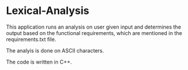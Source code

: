 # Lexical-Analysis

This application runs an analysis on user given input and determines the output based on the functional requirements, which are mentioned in the requirements.txt file. 

The analyis is done on ASCII characters.

The code is written in C++.
